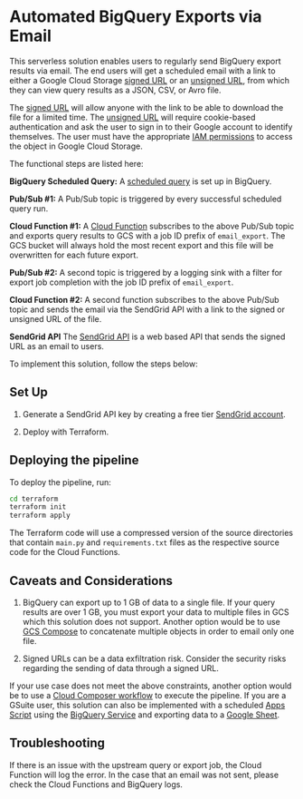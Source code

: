 # Automated BigQuery Exports via Email

This serverless solution enables users to regularly send BigQuery export results via email. The end users will get a scheduled email with a link to either a Google Cloud Storage [signed URL](https://cloud.google.com/storage/docs/access-control/signed-urls) or an [unsigned URL](https://cloud.google.com/storage/docs/request-endpoints#cookieauth), from which they can view query results as a JSON, CSV, or Avro file.

The [signed URL](https://cloud.google.com/storage/docs/access-control/signed-urls) will allow anyone with the link to be able to download the file for a limited time. The [unsigned URL](https://cloud.google.com/storage/docs/request-endpoints#cookieauth) will require cookie-based authentication and ask the user to sign in to their Google account to identify themselves. The user must have the appropriate [IAM permissions](https://cloud.google.com/storage/docs/access-control) to access the object in Google Cloud Storage.

The functional steps are listed here:

**BigQuery Scheduled Query:** A [scheduled query](https://cloud.google.com/bigquery/docs/scheduling-queries#bq_1) is set up in BigQuery.

**Pub/Sub #1:** A Pub/Sub topic is triggered by every successful scheduled query run.

**Cloud Function #1:** A [Cloud Function](https://cloud.google.com/functions) subscribes to the above Pub/Sub topic and exports query results to GCS with a job ID prefix of `email_export`. The GCS bucket will always hold the most recent export and this file will be overwritten for each future export.

**Pub/Sub #2:** A second topic is triggered by a logging sink with a filter for export job completion with the job ID prefix of `email_export`.

**Cloud Function #2:** A second function subscribes to the above Pub/Sub topic and sends the email via the SendGrid API with a link to the signed or unsigned URL of the file.

**SendGrid API** The [SendGrid API](https://sendgrid.com/) is a web based API that sends the signed URL as an email to users.

To implement this solution, follow the steps below:

## Set Up
1. Generate a SendGrid API key by creating a free tier [SendGrid account](https://signup.sendgrid.com/).

2. Deploy with Terraform.

## Deploying the pipeline

To deploy the pipeline, run:
```bash
cd terraform
terraform init
terraform apply
```
The Terraform code will use a compressed version of the source directories that contain `main.py` and `requirements.txt` files as the respective source code for the Cloud Functions.

## Caveats and Considerations
1. BigQuery can export up to 1 GB of data to a single file. If your query results are over 1 GB, you must export your data to multiple files in GCS which this solution does not support. Another option would be to use [GCS Compose](https://cloud.google.com/storage/docs/composite-objects) to concatenate multiple objects in order to email only one file. 

2. Signed URLs can be a data exfiltration risk. Consider the security risks regarding the sending of data through a signed URL.

If your use case does not meet the above constraints, another option would be to use a [Cloud Composer workflow](https://cloud.google.com/composer/docs/how-to/using/writing-dags) to execute the pipeline. If you are a GSuite user, this solution can also be implemented with a scheduled [Apps Script](https://developers.google.com/apps-script) using the [BigQuery Service](https://developers.google.com/apps-script/advanced/bigquery) and exporting data to a [Google Sheet](https://developers.google.com/apps-script/reference/spreadsheet).

## Troubleshooting
If there is an issue with the upstream query or export job, the Cloud Function will log the error. In the case that an email was not sent, please check the Cloud Functions and BigQuery logs.
